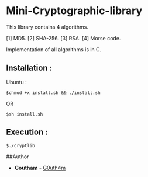 # Mini-Cryptographic-library
This library contains 4 algorithms.

[1] MD5.
[2] SHA-256.
[3] RSA.
[4] Morse code.

Implementation of all algorithms is in C.


## Installation :

Ubuntu :

```
$chmod +x install.sh && ./install.sh
```
OR
```
$sh install.sh
```
## Execution :
```
$./cryptlib
```
##Author
* **Goutham** - [G0uth4m](https://github.com/G0uth4m)
